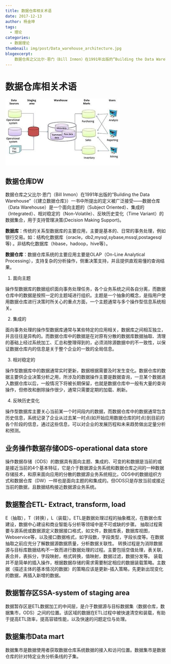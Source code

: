 ```yaml
---
title: 数据仓库相关术语
date: 2017-12-13
author: 杨金坤
tags:
  - 理论
categories:
  - 数据理论
thumbnail: img/post/Data_warehouse_architecture.jpg
blogexcerpt:
    数据仓库之父比尔·恩门（Bill Inmon）在1991年出版的“Building the Data Warehouse”（《建立数据仓库》）一书中所提出的定义被广泛接受——数据仓库（Data Warehouse）是一个面向主题的（Subject Oriented）、集成的（Integrated）、相对稳定的（Non-Volatile）、反映历史变化（Time Variant）的数据集合，用于支持管理决策(Decision Making Support)。
---
```

# 数据仓库相关术语
![数据仓库架构](img/post/Data_warehouse_architecture.jpg)
## 数据仓库DW

数据仓库之父比尔·恩门（Bill Inmon）在1991年出版的“Building the Data Warehouse”（《建立数据仓库》）一书中所提出的定义被广泛接受——数据仓库（Data Warehouse）是一个面向主题的（Subject Oriented）、集成的（Integrated）、相对稳定的（Non-Volatile）、反映历史变化（Time Variant）的数据集合，用于支持管理决策(Decision Making Support)。

**数据库**：传统的关系型数据库的主要应用，主要是基本的、日常的事务处理，例如银行交易。如：结构化数据库（oracle，db2,mysql,sybase,mssql,postagesql等) 。非结构化数据库（hbase，hadoop，hive等）。

**数据仓库**：数据仓库系统的主要应用主要是OLAP（On-Line Analytical Processing），支持复杂的分析操作，侧重决策支持，并且提供直观易懂的查询结果。

1. 面向主题

操作型数据库的数据组织面向事务处理任务，各个业务系统之间各自分离，而数据仓库中的数据是按照一定的主题域进行组织。主题是一个抽象的概念，是指用户使用数据仓库进行决策时所关心的重点方面，一个主题通常与多个操作型信息系统相关。

2. 集成的

面向事务处理的操作型数据库通常与某些特定的应用相关，数据库之间相互独立，并且往往是异构的。而数据仓库中的数据是在对原有分散的数据库数据抽取、清理的基础上经过系统加工、汇总和整理得到的，必须消除源数据中的不一致性，以保证数据仓库内的信息是关于整个企业的一致的全局信息。

3. 相对稳定的

操作型数据库中的数据通常实时更新，数据根据需要及时发生变化。数据仓库的数据主要供企业决策分析之用，所涉及的数据操作主要是数据查询，一旦某个数据进入数据仓库以后，一般情况下将被长期保留，也就是数据仓库中一般有大量的查询操作，但修改和删除操作很少，通常只需要定期的加载、刷新。

4. 反映历史变化

操作型数据库主要关心当前某一个时间段内的数据，而数据仓库中的数据通常包含历史信息，系统记录了企业从过去某一时点(如开始应用数据仓库的时点)到目前的各个阶段的信息，通过这些信息，可以对企业的发展历程和未来趋势做出定量分析和预测。

## 业务操作数据存储ODS-operational data store

操作数据存储（ODS）的数据具有面向主题、集成的、可变的和数据是当前的或是接近当前的4个基本特征，它是介于数据源业务系统和数据仓库之间的一种数据存储技术，和原来面向应用的分散的数据源业务系统相比，ODS中的数据组织方式和数据仓库（DW）一样也是面向主题的和集成的。但ODS只是存放当前或接近当前的数据，且数据结构接近数据源业务系统。

## 数据整合ETL- Extract, transform, load 
E（抽取），T（转换），L（装载）。ETL是数据处理过程的抽象概况，在数据仓库建设，数据中心建设和商业智能与分析等领域中是不可或缺的步骤。
抽取过程需要与源系统或数据源定义数据接口格式，如文件，数据库表，数据库视图，Webservice等，以及接口数据格式，如字段数，字段类型，字段长度等。在数据抽取之前应充分了解数据源数据质量，分析数据关联性。
转换过程是为消除数据源与目标库数据结构不一致而进行数据处理的过程。主要包括空值处理，表关联，表合并，表拆分，字段映射，格式转换，值映射，数据过滤，数据分发等。
装载并不是简单的插入操作，根据数据存储的需求需要制定相应的数据装载策略。主数据（描述主体的基本情况的数据）的策略应该是更新-插入策略，先更新出现变化的数据，再插入新增的数据。

## 数据暂存区SSA-system of staging area

数据暂存区是ETL数据加工的中间层，是介于数据源与目标数据集（数据仓库，数据集市，ODS）之间的位置。该区域的数据在ETL过程中被快速清空和装载，有助于提高ETL效率，提高容错性能，以及快速的问题定位与处理。

## 数据集市Data mart

数据集市是数据使用者获取数据仓库系统数据的接入和访问位置。数据集市是数据仓库的针对特定业务分析条线的子集。

